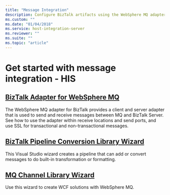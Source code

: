 ```yaml
---
title: "Message Integration"
description: Configure BizTalk artifacts using the WebSphere MQ adapter, create a custom pipeline to do built-in transformation, and create WCF solutions for WebSphere MQ - Host Integration Server (HIS)
ms.custom: ""
ms.date: "01/04/2018"
ms.service: host-integration-server
ms.reviewer: ""
ms.suite: ""
ms.topic: "article"
---
```

# Get started with message integration - HIS
  
## [BizTalk Adapter for WebSphere MQ](biztalk-adapter-for-websphere-mq2.md)  
The WebSphere MQ adapter for BizTalk provides a client and server adapter that is used to send and receive messages between MQ and BizTalk Server. See how to use the adapter within receive locations and send ports, and use SSL for transactional and non-transactional messages. 

## [BizTalk Pipeline Conversion Library Wizard](../core/biztalk-pipeline-conversion-library-wizard1.md)  
This Visual Studio wizard creates a pipeline that can add or convert messages to do built-in transformation or formatting.

## [MQ Channel Library Wizard](../core/mq-channel-library-wizard1.md)  
Use this wizard to create WCF solutions with WebSphere MQ.